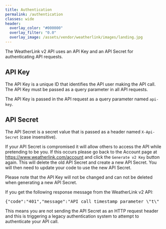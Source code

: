 ```yaml
---
title: Authentication
permalink: /authentication
classes: wide
header:
  overlay_color: "#000000"
  overlay_filter: "0.0"
  overlay_image: /assets/vendor/weatherlink/images/landing.jpg
---
```


The WeatherLink v2 API uses an API Key and an API Secret for authenticating API requests.

## API Key

The API Key is a unique ID that identifies the API user making the API call. The API Key must be passed as a query parameter in all API requests.

The API Key is passed in the API request as a query parameter named `api-key`.

## API Secret

The API Secret is a secret value that is passed as a header named `X-Api-Secret` (case insensitive).

If your API Secret is compromised it will allow others to access the API while pretending to be you. If this occurs please go back to the Account page at <a href="https://www.weatherlink.com/account">https://www.weatherlink.com/account</a> and click the `Generate v2 Key` button again. This will delete the old API Secret and create a new API Secret. You will then need to update your code to use the new API Secret. 

Please note that the API Key will not be changed and can not be deleted when generating a new API Secret.

<div class="notice--warning">
<p>If you get the following response message from the WeatherLink v2 API:</p>
<p><pre>{"code":"401","message":"API call timestamp parameter \"t\" is stale. The timestamp you provide must be within a range that is plus or minus 300 seconds of the API server's internal clock."}</pre></p>
<p>This means you are not sending the API Secret as an HTTP request header and this is triggering a legacy authentication system to attempt to authenticate your API call.</p>
</div>
